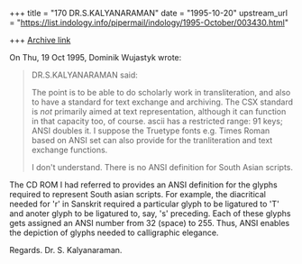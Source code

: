 +++
title = "170 DR.S.KALYANARAMAN"
date = "1995-10-20"
upstream_url = "https://list.indology.info/pipermail/indology/1995-October/003430.html"

+++
[Archive link](https://list.indology.info/pipermail/indology/1995-October/003430.html)

On Thu, 19 Oct 1995, Dominik Wujastyk wrote:
> 
> DR.S.KALYANARAMAN said:
> 
> The point is to be able to do scholarly work in transliteration, and
> also to have a standard for text exchange and archiving.  The CSX
> standard is *not* primarily aimed at text representation, although it
> can function in that capacity too, of course.
ascii has a restricted range: 91 keys; ANSI doubles it. I suppose the 
Truetype fonts e.g. Times Roman based on ANSI set can also provide
for the tranliteration and text exchange functions.
> 
> I don't understand.  There is no ANSI definition for South Asian scripts.

> 
The CD ROM I had referred to provides an ANSI definition for the glyphs
required to represent South asian scripts. For example, the diacritical
needed for 'r' in Sanskrit required a particular glyph to be ligatured to 
'T' and anoter glyph to be ligatured to, say, 's' preceding. Each of these
glyphs gets assigned an ANSI number from 32 (space) to 255. Thus, ANSI
enables the depiction of glyphs needed to calligraphic elegance.

Regards. Dr. S. Kalyanaraman.





